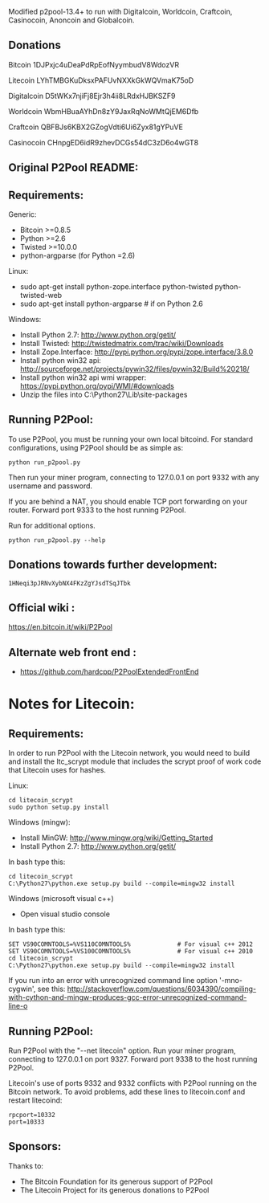 Modified p2pool-13.4+ to run with Digitalcoin, Worldcoin, Craftcoin, Casinocoin, Anoncoin and Globalcoin.

Donations
-------------------------
Bitcoin		1DJPxjc4uDeaPdRpEofNyymbudV8WdozVR

Litecoin	LYhTMBGKuDksxPAFUvNXXkGkWQVmaK75oD

Digitalcoin	D5tWKx7njiFj8Ejr3h4ii8LRdxHJBKSZF9

Worldcoin	WbmHBuaAYhDn8zY9JaxRqNoWMtQjEM6Dfb

Craftcoin	QBFBJs6KBX2GZogVdti6Ui6Zyx81gYPuVE

Casinocoin      CHnpgED6idR9zhevDCGs54dC3zD6o4wGT8


Original P2Pool README:
-------------------------

Requirements:
-------------------------
Generic:
* Bitcoin >=0.8.5
* Python >=2.6
* Twisted >=10.0.0
* python-argparse (for Python =2.6)

Linux:
* sudo apt-get install python-zope.interface python-twisted python-twisted-web
* sudo apt-get install python-argparse # if on Python 2.6

Windows:
* Install Python 2.7: http://www.python.org/getit/
* Install Twisted: http://twistedmatrix.com/trac/wiki/Downloads
* Install Zope.Interface: http://pypi.python.org/pypi/zope.interface/3.8.0
* Install python win32 api: http://sourceforge.net/projects/pywin32/files/pywin32/Build%20218/
* Install python win32 api wmi wrapper: https://pypi.python.org/pypi/WMI/#downloads
* Unzip the files into C:\Python27\Lib\site-packages

Running P2Pool:
-------------------------
To use P2Pool, you must be running your own local bitcoind. For standard
configurations, using P2Pool should be as simple as:

    python run_p2pool.py

Then run your miner program, connecting to 127.0.0.1 on port 9332 with any
username and password.

If you are behind a NAT, you should enable TCP port forwarding on your
router. Forward port 9333 to the host running P2Pool.

Run for additional options.

    python run_p2pool.py --help

Donations towards further development:
-------------------------
    1HNeqi3pJRNvXybNX4FKzZgYJsdTSqJTbk

Official wiki :
-------------------------
https://en.bitcoin.it/wiki/P2Pool

Alternate web front end :
-------------------------
* https://github.com/hardcpp/P2PoolExtendedFrontEnd

Notes for Litecoin:
=========================
Requirements:
-------------------------
In order to run P2Pool with the Litecoin network, you would need to build and install the
ltc_scrypt module that includes the scrypt proof of work code that Litecoin uses for hashes.

Linux:

    cd litecoin_scrypt
    sudo python setup.py install

Windows (mingw):
* Install MinGW: http://www.mingw.org/wiki/Getting_Started
* Install Python 2.7: http://www.python.org/getit/

In bash type this:

    cd litecoin_scrypt
    C:\Python27\python.exe setup.py build --compile=mingw32 install

Windows (microsoft visual c++)
* Open visual studio console

In bash type this:

    SET VS90COMNTOOLS=%VS110COMNTOOLS%	           # For visual c++ 2012
    SET VS90COMNTOOLS=%VS100COMNTOOLS%             # For visual c++ 2010
    cd litecoin_scrypt
    C:\Python27\python.exe setup.py build --compile=mingw32 install
	
If you run into an error with unrecognized command line option '-mno-cygwin', see this:
http://stackoverflow.com/questions/6034390/compiling-with-cython-and-mingw-produces-gcc-error-unrecognized-command-line-o

Running P2Pool:
-------------------------
Run P2Pool with the "--net litecoin" option.
Run your miner program, connecting to 127.0.0.1 on port 9327.
Forward port 9338 to the host running P2Pool.

Litecoin's use of ports 9332 and 9332 conflicts with P2Pool running on
the Bitcoin network. To avoid problems, add these lines to litecoin.conf
and restart litecoind:

    rpcport=10332
    port=10333

Sponsors:
-------------------------

Thanks to:
* The Bitcoin Foundation for its generous support of P2Pool
* The Litecoin Project for its generous donations to P2Pool

